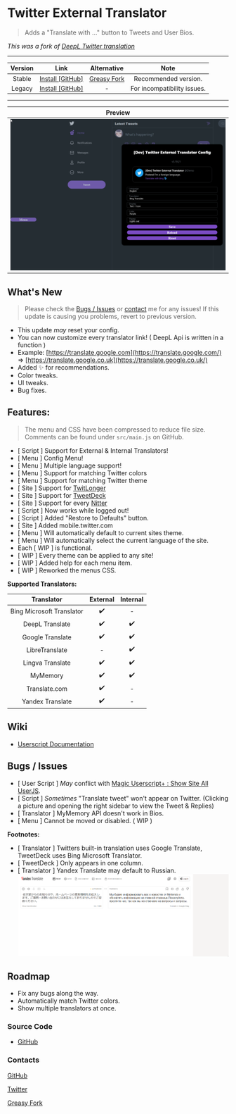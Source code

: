 # Twitter External Translator

> Adds a "Translate with ..." button to Tweets and User Bios.

*This was a fork of [DeepL Twitter translation](https://greasyfork.org/scripts/411976)*

***

| Version | Link | Alternative | Note |
|:----------:|:----------:|:----------:|:----------:|
Stable | [Install [GitHub]](https://github.com/magicoflolis/userscriptrepo/raw/master/ExternalTranslator/dist/twittertranslator.user.js) | [Greasy Fork](https://greasyfork.org/scripts/421643) | Recommended version.
Legacy | [Install [GitHub]](https://github.com/magicoflolis/userscriptrepo/raw/master/ExternalTranslator/dist/twittertranslatorlegacy.user.js) | - | For incompatibility issues.

***

| Preview |
|:----------:|
![Menu Preview](https://raw.githubusercontent.com/magicoflolis/userscriptrepo/master/assets/ExternalTranslator.gif)|

## What's New

> Please check the [Bugs / Issues](#bugs--issues) or [contact](#contacts) me for any issues! If this update is causing you problems, revert to previous version.

* This update *may* reset your config.
* You can now customize every translator link! ( DeepL Api is written in a function )
* Example: [https://translate.google.com](https://translate.google.com/) => [https://translate.google.co.uk](https://translate.google.co.uk/)
* Added ✨ for recommendations.
* Color tweaks.
* UI tweaks.
* Bug fixes.

## **Features:**

> The menu and CSS have been compressed to reduce file size. Comments can be found under `src/main.js` on GitHub.

* [ Script ] Support for External & Internal Translators!
* [ Menu ] Config Menu!
* [ Menu ] Multiple language support!
* [ Menu ] Support for matching Twitter colors
* [ Menu ] Support for matching Twitter theme
* [ Site ] Support for [TwitLonger](https://www.twitlonger.com)
* [ Site ] Support for [TweetDeck](https://tweetdeck.twitter.com)
* [ Site ] Support for every [Nitter](https://github.com/zedeus/nitter/wiki/Instances#official-instances)
* [ Script ] Now works while logged out!
* [ Script ] Added "Restore to Defaults" button.
* [ Site ] Added mobile.twitter.com
* [ Menu ] Will automatically default to current sites theme.
* [ Menu ] Will automatically select the current language of the site.
* Each [ WIP ] is functional.
* [ WIP ] Every theme can be applied to any site!
* [ WIP ] Added help for each menu item.
* [ WIP ] Reworked the menus CSS.

**Supported Translators:**

 Translator | External | Internal
:-----------:|:---------:|:---------:
Bing Microsoft Translator| ✔️ | - |
DeepL Translate | ✔️ | ✔️ |
Google Translate | ✔️ | ✔️ |
LibreTranslate | - | ✔️ |
Lingva Translate | ✔️ | ✔️ |
MyMemory | ✔️ | ✔️ |
Translate.com | ✔️ | - |
Yandex Translate | ✔️ | - |

## Wiki

* [Userscript Documentation](https://github.com/magicoflolis/userscriptrepo/wiki)

## Bugs / Issues

* [ User Script ] *May* conflict with [Magic Userscript+ : Show Site All UserJS](https://greasyfork.org/scripts/421603).
* [ Script ] *Sometimes* "Translate tweet" won't appear on Twitter. (Clicking a picture and opening the right sidebar to view the Tweet & Replies)
* [ Translator ] MyMemory API doesn't work in Bios.
* [ Menu ] Cannot be moved or disabled. ( WIP )

**Footnotes:**

* [ Translator ] Twitters built-in translation uses Google Translate, TweetDeck uses Bing Microsoft Translator.
* [ TweetDeck ] Only appears in one column.
* [ Translator ] Yandex Translate may default to Russian.
![YandexHelp](https://raw.githubusercontent.com/magicoflolis/userscriptrepo/master/assets/ExternalTranslator4.gif)

## Roadmap

* Fix any bugs along the way.
* Automatically match Twitter colors.
* Show multiple translators at once.

### Source Code

* [GitHub](https://github.com/magicoflolis/userscriptrepo/tree/master/ExternalTranslator)

### Contacts

[GitHub](https://github.com/magicoflolis)

[Twitter](https://twitter.com/for_lollipops)

[Greasy Fork](https://greasyfork.org/users/166061)
